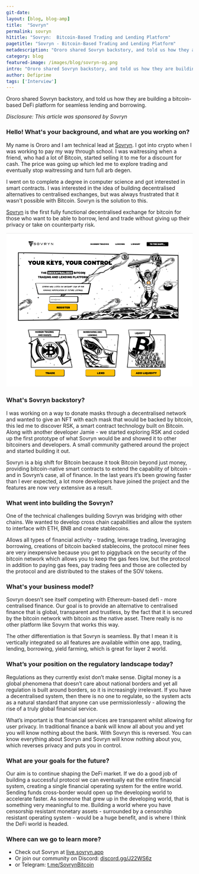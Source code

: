 ```yaml
---
git-date:
layout: [blog, blog-amp]
title:  "Sovryn"
permalink: sovryn
h1title: "Sovryn:  Bitcoin-Based Trading and Lending Platform"
pagetitle: "Sovryn - Bitcoin-Based Trading and Lending Platform"
metadescription: "Ororo shared Sovryn backstory, and told us how they are building a bitcoin-based DeFi platform for seamless lending and borrowing"
category: blog
featured-image: /images/blog/sovryn-og.png
intro: "Ororo shared Sovryn backstory, and told us how they are building a bitcoin-based DeFi platform for seamless lending and borrowing"
author: Defiprime
tags: ['Interview']
---
```

Ororo shared Sovryn backstory, and told us how they are building a bitcoin-based DeFi platform for seamless lending and borrowing.

_Disclosure: This article was sponsored by Sovryn_

### Hello! What's your background, and what are you working on?

My name is Ororo and I am technical lead at [Sovryn](https://www.sovryn.app/). I got into crypto when I was working to pay my way through school. I was waitressing when a friend, who had a lot of Bitcoin, started selling it to me for a discount for cash. The price was going up which led me to explore trading and eventually stop waitressing and turn full arb degen.

I went on to complete a degree in computer science and got interested in smart contracts. I was interested in the idea of building decentralised alternatives to centralised exchanges, but was always frustrated that it wasn't possible with Bitcoin. Sovryn is the solution to this.

[Sovryn](https://www.sovryn.app/) is the first fully functional decentralised exchange for bitcoin for those who want to be able to borrow, lend and trade without giving up their privacy or take on counterparty risk.

![](/images/blog/Sovryn.png)

### What's Sovryn backstory?

I was working on a way to donate masks through a decentralised network and wanted to give an NFT with each mask that would be backed by bitcoin, this led me to discover RSK, a smart contract technology built on Bitcoin. Along with another developer Jamie - we started exploring RSK and coded up the first prototype of what Sovryn would be and showed it to other bitcoiners and developers. A small community gathered around the project and started building it out.

Sovryn is a big shift for Bitcoin because it took Bitcoin beyond just money, providing bitcoin-native smart contracts to extend the capability of bitcoin  - and in Sovryn’s case, all of finance. In the last years it’s been growing faster than I ever expected, a lot more developers have joined the project and the features are now very extensive as a result.

### What went into building the Sovryn?

One of the technical challenges building Sovryn was bridging with other chains. We wanted to develop cross chain capabilities and allow the system to interface with ETH, BNB and create stablecoins.

Allows all types of financial activity - trading, leverage trading, leveraging borrowing, creations of bitcoin backed stablecoins, the protocol miner fees are very inexpensive because you get to piggyback on the security of the bitcoin network which allows you to keep the gas fees low, but the protocol in addition to paying gas fees, pay trading fees and those are collected by the protocol and are distributed to the stakes of the SOV tokens.


### What's your business model?

Sovryn doesn’t see itself competing with Ethereum-based defi - more centralised finance. Our goal is to provide an alternative to centralised finance that is global, transparent and trustless, by the fact that it is secured by the bitcoin network with bitcoin as the native asset. There really is no other platform like Sovyrn that works this way.

The other differentiation is that Sovryn is seamless. By that I mean it is vertically integrated so all features are available within one app, trading, lending, borrowing, yield farming, which is great for layer 2 world.


### What’s your position on the regulatory landscape today?

Regulations as they currently exist don’t make sense. Digital money is a global phenomena that doesn’t care about national borders and yet all regulation is built around borders, so it is increasingly irrelevant. If you have a decentralised system, then there is no one to regulate, so the system acts as a natural standard that anyone can use permissionlessly - allowing the rise of a truly global financial service.

What’s important is that financial services are transparent whilst allowing for user privacy. In traditional finance a bank will know all about you and yet you will know nothing about the bank. With Sovryn this is reversed. You can know everything about Sovryn and Sovryn will  know nothing about you,  which reverses privacy and puts you in control.


### What are your goals for the future?

Our aim is to continue shaping the DeFi market. If we do a good job of building a successful protocol we can eventually eat the entire financial system, creating a single financial operating system for the entire world. Sending funds cross-border would open up the developing world to accelerate faster. As someone that grew up in the developing world, that is something very meaningful to me. Building a world where you have censorship resistant monetary assets - surrounded by a censorship resistant operating system - would be a huge benefit, and is where I think the DeFi world is headed.


### Where can we go to learn more?

- Check out Sovryn at [live.sovryn.app](https://live.sovryn.app)
- Or join our community on Discord: [discord.gg/J22WS6z](https://discord.gg/J22WS6z)
- or Telegram: [t.me/SovrynBitcoin](https://t.me/SovrynBitcoin)
